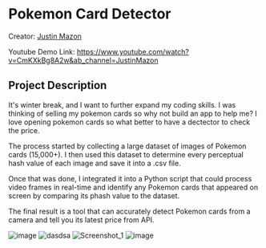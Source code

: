 # Pokemon Card Detector

Creator: [Justin Mazon](https://github.com/JustintheBox)

Youtube Demo Link: https://www.youtube.com/watch?v=CmKXkBg8A2w&ab_channel=JustinMazon

## Project Description
It's winter break, and I want to further expand my coding skills. I was thinking of selling my pokemon cards so why not build an app to help me?
I love opening pokemon cards so what better to have a dectector to check the price.

The process started by collecting a large dataset of images of Pokemon cards (15,000+). I then used this dataset to determine every perceptual hash value of each image and save it into a .csv file.

Once that was done, I integrated it into a Python script that could process video frames in real-time and identify any Pokemon cards that appeared on screen by comparing its phash value to the dataset.

The final result is a tool that can accurately detect Pokemon cards from a camera and tell you its latest price from API.

![image](https://user-images.githubusercontent.com/83481452/211170023-98835225-6dc3-4f3a-ba07-2f48b549250b.png)
![dasdsa](https://user-images.githubusercontent.com/83481452/211169821-fa51f4d8-e070-4657-b132-c2e5f69bdffb.png)
![Screenshot_1](https://user-images.githubusercontent.com/83481452/211169823-e688377a-6d66-4397-8a39-8dba47e53581.png)
![image](https://user-images.githubusercontent.com/83481452/211169825-140bd32b-6567-47f4-a739-6c1a05328dbf.png)
